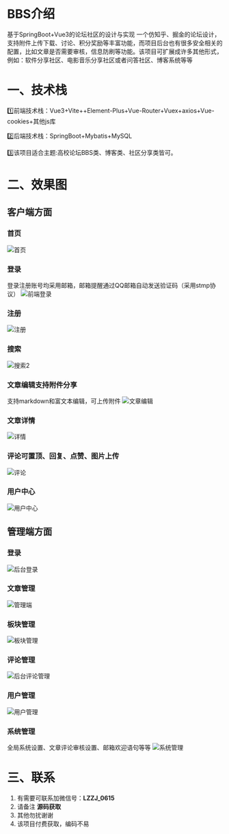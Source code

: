# BBS介绍
基于SpringBoot+Vue3的论坛社区的设计与实现
一个仿知乎、掘金的论坛设计，支持附件上传下载、讨论、积分奖励等丰富功能，而项目后台也有很多安全相关的配置，比如文章是否需要审核，信息防刷等功能。该项目可扩展成许多其他形式，例如：软件分享社区、电影音乐分享社区或者问答社区、博客系统等等

# 一、技术栈
1️⃣前端技术栈：Vue3+Vite++Element-Plus+Vue-Router+Vuex+axios+Vue-cookies+其他js库

2️⃣后端技术栈：SpringBoot+Mybatis+MySQL

3️⃣该项目适合主题:高校论坛BBS类、博客类、社区分享类皆可。

# 二、效果图
## 客户端方面
### 首页
![首页](https://github.com/1310137872/BBS/assets/122133977/d7e9c26c-850f-48d7-b3ab-fa9bb58aa573)

### 登录
登录注册账号均采用邮箱，邮箱提醒通过QQ邮箱自动发送验证码（采用stmp协议）
![前端登录](https://github.com/1310137872/BBS/assets/122133977/33f8df74-485a-414c-9891-fe8ba221eef0)

### 注册
![注册](https://github.com/1310137872/BBS/assets/122133977/e52a52a8-e50d-4c03-be31-f8ac85e583af)

### 搜索
![搜索2](https://github.com/1310137872/BBS/assets/122133977/8112bf2a-aa5f-4aa5-b95b-c9dfa6e3906c)


### 文章编辑支持附件分享
支持markdown和富文本编辑，可上传附件
![文章编辑](https://github.com/1310137872/BBS/assets/122133977/50953a3e-4327-4743-b064-da4c1c14080c)

### 文章详情
![详情](https://github.com/1310137872/SpringBoot-Vue3-BBS/assets/122133977/586592f3-785b-4bfb-ac40-49c3615e9397)

### 评论可置顶、回复、点赞、图片上传
![评论](https://github.com/1310137872/BBS/assets/122133977/53c0a4c8-e118-4d03-b32f-17ffd104fff7)

### 用户中心
![用户中心](https://github.com/1310137872/BBS/assets/122133977/06f372fa-94c0-47d3-9bca-f3414fd916ce)

## 管理端方面
### 登录
![后台登录](https://github.com/1310137872/BBS/assets/122133977/02de9643-31f9-47af-9264-4876aed894a5)

### 文章管理
![管理端](https://github.com/1310137872/BBS/assets/122133977/4235ae48-1a2e-4d0b-93eb-53c797aee62f)

### 板块管理
![板块管理](https://github.com/1310137872/SpringBoot-Vue3-BBS/assets/122133977/2056feda-8f7a-4758-a47a-de6347a72699)

### 评论管理
![后台评论管理](https://github.com/1310137872/BBS/assets/122133977/bd90f0dd-1519-4f12-8760-862a5f52085b)

### 用户管理
![用户管理](https://github.com/1310137872/BBS/assets/122133977/f8cf868a-1c8e-4b43-935e-be33215a6e39)

### 系统管理
全局系统设置、文章评论审核设置、邮箱欢迎语句等等
![系统管理](https://github.com/1310137872/BBS/assets/122133977/2fe209a7-49bc-44bc-b550-d65670b8e94a)

# 三、联系
1. 有需要可联系加微信号：**LZZJ_0615**
2. 请备注 **源码获取**
3. 其他勿扰谢谢
4. 该项目付费获取，编码不易



